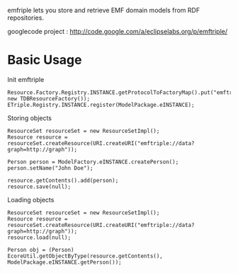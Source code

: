 
emfriple lets you store and retrieve EMF domain models from RDF repositories.

googlecode project : http://code.google.com/a/eclipselabs.org/p/emftriple/

# Basic Usage

Init emftriple
	
	Resource.Factory.Registry.INSTANCE.getProtocolToFactoryMap().put("emftriple", new TDBResourceFactory());
	ETriple.Registry.INSTANCE.register(ModelPackage.eINSTANCE);

Storing objects
	
	ResourceSet resourceSet = new ResourceSetImpl();
	Resource resource = resourceSet.createResource(URI.createURI("emftriple://data?graph=http://graph"));
	
	Person person = ModelFactory.eINSTANCE.createPerson();
	person.setName("John Doe");

	resource.getContents().add(person);
	resource.save(null);

Loading objects
	
	ResourceSet resourceSet = new ResourceSetImpl();
	Resource resource = resourceSet.createResource(URI.createURI("emftriple://data?graph=http://graph"));
	resource.load(null);

	Person obj = (Person) EcoreUtil.getObjectByType(resource.getContents(), ModelPackage.eINSTANCE.getPerson());


